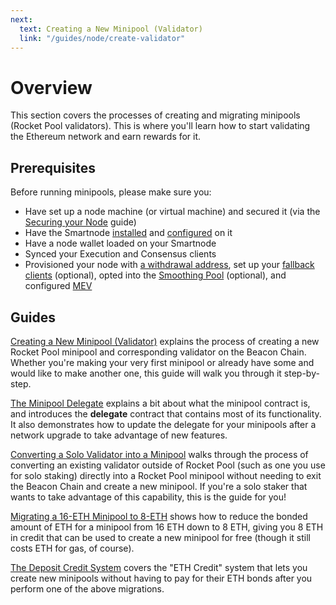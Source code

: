 ```yaml
---
next: 
  text: Creating a New Minipool (Validator)
  link: "/guides/node/create-validator"
---
```


# Overview

This section covers the processes of creating and migrating minipools (Rocket Pool validators).
This is where you'll learn how to start validating the Ethereum network and earn rewards for it.

## Prerequisites

Before running minipools, please make sure you:

- Have set up a node machine (or virtual machine) and secured it (via the [Securing your Node](../securing-your-node) guide)
- Have the Smartnode [installed](../installing/overview) and [configured](../config/overview) on it
- Have a node wallet loaded on your Smartnode
- Synced your Execution and Consensus clients
- Provisioned your node with [a withdrawal address](../prepare-node#setting-your-withdrawal-address), set up your [fallback clients](../fallback) (optional), opted into the [Smoothing Pool](../fee-distrib-sp#the-smoothing-pool) (optional), and configured [MEV](../mev)

## Guides

[Creating a New Minipool (Validator)](../create-validator) explains the process of creating a new Rocket Pool minipool and corresponding validator on the Beacon Chain.
Whether you're making your very first minipool or already have some and would like to make another one, this guide will walk you through it step-by-step.

[The Minipool Delegate](./delegates) explains a bit about what the minipool contract is, and introduces the **delegate** contract that contains most of its functionality.
It also demonstrates how to update the delegate for your minipools after a network upgrade to take advantage of new features.

[Converting a Solo Validator into a Minipool](../solo-staker-migration) walks through the process of converting an existing validator outside of Rocket Pool (such as one you use for solo staking) directly into a Rocket Pool minipool without needing to exit the Beacon Chain and create a new minipool.
If you're a solo staker that wants to take advantage of this capability, this is the guide for you!

[Migrating a 16-ETH Minipool to 8-ETH](../leb-migration) shows how to reduce the bonded amount of ETH for a minipool from 16 ETH down to 8 ETH, giving you 8 ETH in credit that can be used to create a new minipool for free (though it still costs ETH for gas, of course).

[The Deposit Credit System](../credit) covers the "ETH Credit" system that lets you create new minipools without having to pay for their ETH bonds after you perform one of the above migrations.
